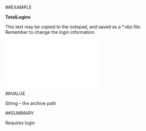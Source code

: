 
##EXAMPLE

**TotalLogins**

This text may be copied to the notepad, and saved as a *.vbs file. Remember to change the login information.

![](..\..\Examples\vbs\SOSettings.TotalLogins.vbs.txt)


##VALUE

String – the archive path


##SUMMARY

Requires login

